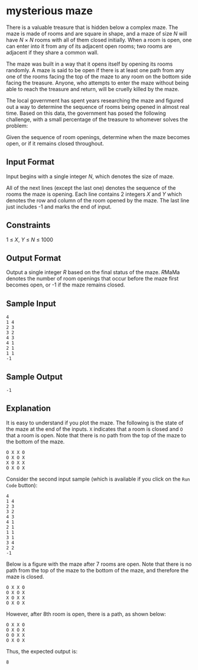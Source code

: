 # mysterious maze

There is a valuable treasure that is hidden below a complex maze. The maze is made of rooms and are square in shape, and a maze of size *N* will have *N* × *N* rooms with all of them closed initially. When a room is open, one can enter into it from any of its adjacent open rooms; two rooms are adjacent if they share a common wall.

The maze was built in a way that it opens itself by opening its rooms randomly. A maze is said to be open if there is at least one path from any one of the rooms facing the top of the maze to any room on the bottom side facing the treasure. Anyone, who attempts to enter the maze without being able to reach the treasure and return, will be cruelly killed by the maze.

The local government has spent years researching the maze and figured out a way to determine the sequence of rooms being opened in almost real time. Based on this data, the government has posed the following challenge, with a small percentage of the treasure to whomever solves the problem:

Given the sequence of room openings, determine when the maze becomes open, or if it remains closed throughout.

## Input Format

Input begins with a single integer *N*, which denotes the size of maze.

All of the next lines (except the last one) denotes the sequence of the rooms the maze is opening. Each line contains 2 integers *X* and *Y* which denotes the row and column of the room opened by the maze. The last line just includes -1 and marks the end of input.

## Constraints

1 ≤ *X*, *Y* ≤ *N* ≤ 1000

## Output Format

Output a single integer *R* based on the final status of the maze. *R*MaMa denotes the number of room openings that occur before the maze first becomes open, or -1 if the maze remains closed.

## Sample Input
```
4
1 4
2 3
3 2
4 3
4 1
2 1
1 1
-1
```

## Sample Output
```
-1
```

## Explanation

It is easy to understand if you plot the maze. The following is the state of the maze at the end of the inputs. `X` indicates that a room is closed and `O` that a room is open. Note that there is no path from the top of the maze to the bottom of the maze.
```
O X X O
O X O X
X O X X
O X O X
```

Consider the second input sample (which is available if you click on the `Run Code` button):
```
4
1 4
2 3
3 2
4 3
4 1
2 1
1 1
3 1
3 4
2 2
-1
```

Below is a figure with the maze after 7 rooms are open. Note that there is no path from the top of the maze to the bottom of the maze, and therefore the maze is closed.
```
O X X O
O X O X
X O X X
O X O X
```
However, after 8th room is open, there is a path, as shown below:
```
O X X O
O X O X
O O X X
O X O X
```

Thus, the expected output is:
```
8
```
